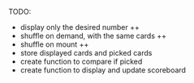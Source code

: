 TODO:
- display only the desired number ++
- shuffle on demand, with the same cards ++
- shuffle on mount ++
- store displayed cards and picked cards
- create function to compare if picked
- create function to display and update scoreboard
